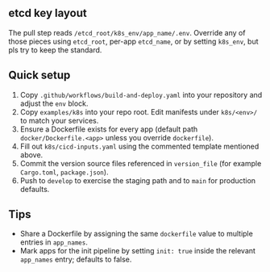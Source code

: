 ## etcd key layout
The pull step reads `/etcd_root/k8s_env/app_name/.env`. Override any of those pieces using `etcd_root`, per-app `etcd_name`, or by setting `k8s_env`, but pls try to keep the standard.


## Quick setup 
1. Copy `.github/workflows/build-and-deploy.yaml` into your repository and adjust the `env` block.
2. Copy `examples/k8s` into your repo root. Edit manifests under `k8s/<env>/` to match your services.
3. Ensure a Dockerfile exists for every app (default path `docker/Dockerfile.<app>` unless you override `dockerfile`).
4. Fill out `k8s/cicd-inputs.yaml` using the commented template mentioned above.
5. Commit the version source files referenced in `version_file` (for example `Cargo.toml`, `package.json`).
6. Push to `develop` to exercise the staging path and to `main` for production defaults. 

## Tips
- Share a Dockerfile by assigning the same `dockerfile` value to multiple entries in `app_names`.
- Mark apps for the init pipeline by setting `init: true` inside the relevant `app_names` entry; defaults to false.
